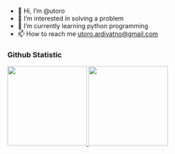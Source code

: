 - 👋 Hi, I’m @utoro
- 👀 I’m interested in solving a problem
- 🌱 I’m currently learning python programming
- 📫 How to reach me utoro.ardiyatno@gmail.com

### Github Statistic
<p align="left">
<a href="https://github.com/utoro">
  <img height="180em" src="https://github-readme-stats-eight-theta.vercel.app/api?username=utoro&show_icons=true&theme=algolia&include_all_commits=true&count_private=true"/>
  <img height="180em" src="https://github-readme-stats-eight-theta.vercel.app/api/top-langs/?username=utoro&layout=compact&langs_count=8&theme=algolia"/>
</a>
</p>
<!---
utoro/utoro is a ✨ special ✨ repository because its `README.md` (this file) appears on your GitHub profile.
You can click the Preview link to take a look at your changes.
--->
